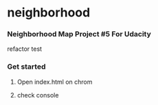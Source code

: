 # neighborhood

### Neighborhood Map Project #5 For Udacity

refactor test

### Get started

1. Open index.html on chrom

2. check console


